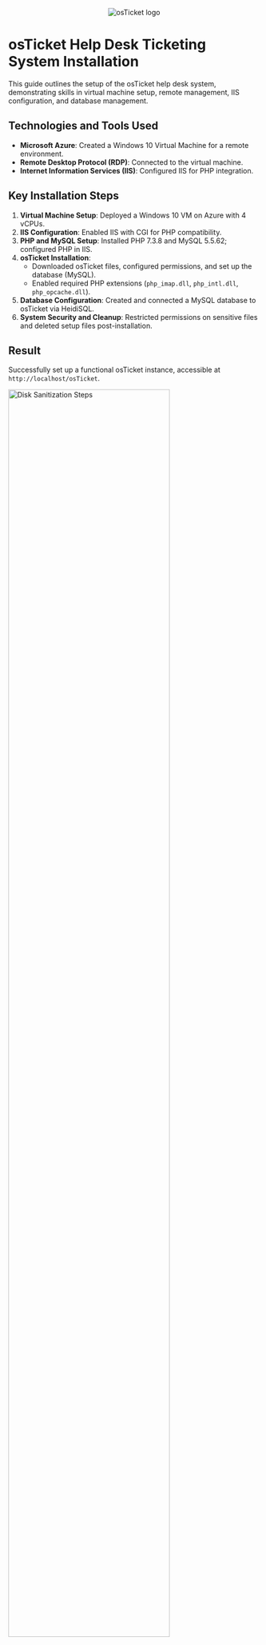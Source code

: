 <p align="center">
<img src="https://i.imgur.com/Clzj7Xs.png" alt="osTicket logo"/>
</p>

# osTicket Help Desk Ticketing System Installation

This guide outlines the setup of the osTicket help desk system, demonstrating skills in virtual machine setup, remote management, IIS configuration, and database management.

## Technologies and Tools Used
- **Microsoft Azure**: Created a Windows 10 Virtual Machine for a remote environment.
- **Remote Desktop Protocol (RDP)**: Connected to the virtual machine.
- **Internet Information Services (IIS)**: Configured IIS for PHP integration.

## Key Installation Steps
1. **Virtual Machine Setup**: Deployed a Windows 10 VM on Azure with 4 vCPUs.
2. **IIS Configuration**: Enabled IIS with CGI for PHP compatibility.
3. **PHP and MySQL Setup**: Installed PHP 7.3.8 and MySQL 5.5.62; configured PHP in IIS.
4. **osTicket Installation**:
   - Downloaded osTicket files, configured permissions, and set up the database (MySQL).
   - Enabled required PHP extensions (`php_imap.dll`, `php_intl.dll`, `php_opcache.dll`).
5. **Database Configuration**: Created and connected a MySQL database to osTicket via HeidiSQL.
6. **System Security and Cleanup**: Restricted permissions on sensitive files and deleted setup files post-installation.

## Result
Successfully set up a functional osTicket instance, accessible at `http://localhost/osTicket`.


<p>
<img src="https://i.imgur.com/DJmEXEB.png" height="80%" width="80%" alt="Disk Sanitization Steps"/>
</p>

<br />

